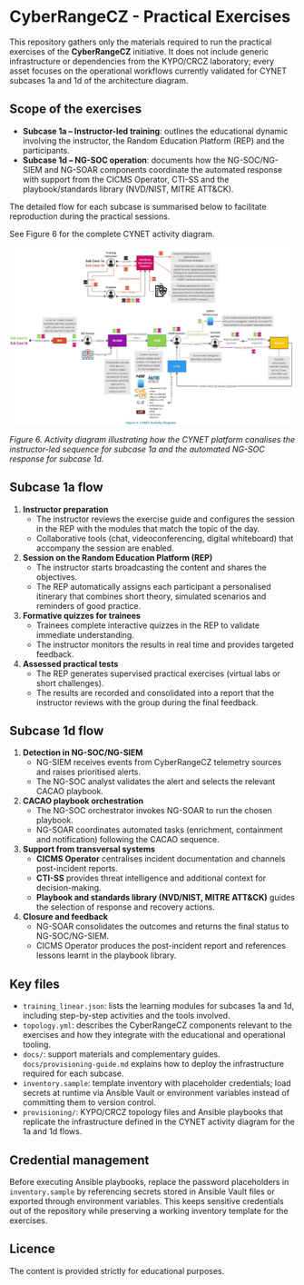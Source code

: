 # CyberRangeCZ - Practical Exercises

This repository gathers only the materials required to run the practical exercises of the **CyberRangeCZ** initiative. It does not include generic infrastructure or dependencies from the KYPO/CRCZ laboratory; every asset focuses on the operational workflows currently validated for CYNET subcases 1a and 1d of the architecture diagram.

## Scope of the exercises

- **Subcase 1a – Instructor-led training**: outlines the educational dynamic involving the instructor, the Random Education Platform (REP) and the participants.
- **Subcase 1d – NG-SOC operation**: documents how the NG-SOC/NG-SIEM and NG-SOAR components coordinate the automated response with support from the CICMS Operator, CTI-SS and the playbook/standards library (NVD/NIST, MITRE ATT&CK).

The detailed flow for each subcase is summarised below to facilitate reproduction during the practical sessions.

See Figure 6 for the complete CYNET activity diagram.

![Figure 6: CYNET Activity Diagram](docs/figures/cynet-activity.png)

*Figure 6. Activity diagram illustrating how the CYNET platform canalises the instructor-led sequence for subcase 1a and the automated NG-SOC response for subcase 1d.*

## Subcase 1a flow

1. **Instructor preparation**
   - The instructor reviews the exercise guide and configures the session in the REP with the modules that match the topic of the day.
   - Collaborative tools (chat, videoconferencing, digital whiteboard) that accompany the session are enabled.
2. **Session on the Random Education Platform (REP)**
   - The instructor starts broadcasting the content and shares the objectives.
   - The REP automatically assigns each participant a personalised itinerary that combines short theory, simulated scenarios and reminders of good practice.
3. **Formative quizzes for trainees**
   - Trainees complete interactive quizzes in the REP to validate immediate understanding.
   - The instructor monitors the results in real time and provides targeted feedback.
4. **Assessed practical tests**
   - The REP generates supervised practical exercises (virtual labs or short challenges).
   - The results are recorded and consolidated into a report that the instructor reviews with the group during the final feedback.

## Subcase 1d flow

1. **Detection in NG-SOC/NG-SIEM**
   - NG-SIEM receives events from CyberRangeCZ telemetry sources and raises prioritised alerts.
   - The NG-SOC analyst validates the alert and selects the relevant CACAO playbook.
2. **CACAO playbook orchestration**
   - The NG-SOC orchestrator invokes NG-SOAR to run the chosen playbook.
   - NG-SOAR coordinates automated tasks (enrichment, containment and notification) following the CACAO sequence.
3. **Support from transversal systems**
   - **CICMS Operator** centralises incident documentation and channels post-incident reports.
   - **CTI-SS** provides threat intelligence and additional context for decision-making.
   - **Playbook and standards library (NVD/NIST, MITRE ATT&CK)** guides the selection of response and recovery actions.
4. **Closure and feedback**
   - NG-SOAR consolidates the outcomes and returns the final status to NG-SOC/NG-SIEM.
   - CICMS Operator produces the post-incident report and references lessons learnt in the playbook library.

## Key files

- `training_linear.json`: lists the learning modules for subcases 1a and 1d, including step-by-step activities and the tools involved.
- `topology.yml`: describes the CyberRangeCZ components relevant to the exercises and how they integrate with the educational and operational tooling.
- `docs/`: support materials and complementary guides. `docs/provisioning-guide.md` explains how to deploy the infrastructure required for each subcase.
- `inventory.sample`: template inventory with placeholder credentials; load secrets at runtime via Ansible Vault or environment variables instead of committing them to version control.
- `provisioning/`: KYPO/CRCZ topology files and Ansible playbooks that replicate the infrastructure defined in the CYNET activity diagram for the 1a and 1d flows.

## Credential management

Before executing Ansible playbooks, replace the password placeholders in `inventory.sample` by referencing secrets stored in Ansible Vault files or exported through environment variables. This keeps sensitive credentials out of the repository while preserving a working inventory template for the exercises.

## Licence

The content is provided strictly for educational purposes.
